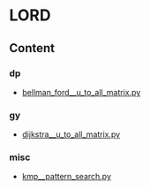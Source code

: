 # LORD

## Content

### dp
* [bellman_ford__u_to_all_matrix.py](/ALGO/graph/dp__bellman_ford__u_to_all_matrix.py)

### gy
* [dijkstra__u_to_all_matrix.py](/ALGO/graph/gy__dijkstra__u_to_all_matrix.py)

### misc
* [kmp__pattern_search.py](/ALGO/pattern_searching/kmp__pattern_search.py)
